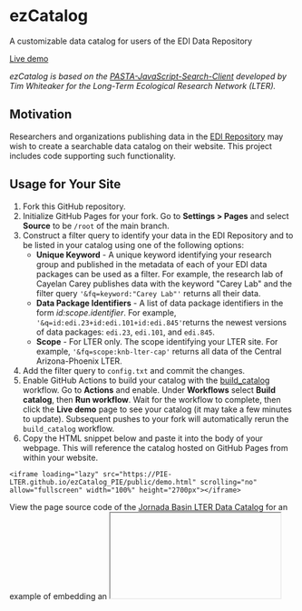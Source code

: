 # ezCatalog

A customizable data catalog for users of the EDI Data Repository

[Live demo](https://rmcnellis.github.io/ezCatalog_PIE/public/demo.html)

_ezCatalog is based on the [PASTA-JavaScript-Search-Client](https://github.com/BLE-LTER/PASTA-JavaScript-Search-Client) developed by Tim Whiteaker for the Long-Term Ecological Research Network (LTER)._

## Motivation

Researchers and organizations publishing data in the [EDI Repository](https://portal.edirepository.org/nis/home.jsp) may wish to create a searchable data catalog on their website. This project includes code supporting such functionality.

## Usage for Your Site

1. Fork this GitHub repository. 
2. Initialize GitHub Pages for your fork. Go to **Settings > Pages** and select **Source** to be `/root` of the main branch.
3. Construct a filter query to identify your data in the EDI Repository and to be listed in your catalog using one of the following options:
   - **Unique Keyword**  - A unique keyword identifying your research group and published in the metadata of each of your EDI data packages can be used as a filter. For example, the research lab of Cayelan Carey publishes data with the keyword "Carey Lab" and the filter query `'&fq=keyword:"Carey Lab"'` returns all their data.
   - **Data Package Identifiers** - A list of data package identifiers in the form _id:scope.identifier_. For example, `'&q=id:edi.23+id:edi.101+id:edi.845'`returns the newest versions of data packages: `edi.23`, `edi.101`, and `edi.845`.
   - **Scope** - For LTER only. The scope identifying your LTER site. For example, `'&fq=scope:knb-lter-cap'` returns all data of the Central Arizona-Phoenix LTER. 
4. Add the filter query to `config.txt` and commit the changes.
5. Enable GitHub Actions to build your catalog with the [build_catalog](https://github.com/rmcnellis/ezCatalog/blob/master/.github/workflows/build_catalog.yml) workflow. Go to **Actions** and enable. Under **Workflows** select **Build catalog**, then **Run workflow**. Wait for the workflow to complete, then click the **Live demo** page to see your catalog (it may take a few minutes to update). Subsequent pushes to your fork will automatically rerun the `build_catalog` workflow.  
6. Copy the HTML snippet below and paste it into the body of your webpage. This will reference the catalog hosted on GitHub Pages from within your website.
```
<iframe loading="lazy" src="https://PIE-LTER.github.io/ezCatalog_PIE/public/demo.html" scrolling="no" allow="fullscreen" width="100%" height="2700px"></iframe>
```

View the page source code of the [Jornada Basin LTER Data Catalog](https://lter.jornada.nmsu.edu/data-catalog/) for an example of embedding an <iframe> in a webpage or experiment using the W3Schools [HTML Tryit editor](https://www.w3schools.com/html/tryit.asp?filename=tryhtml_intro).

## Features

### Autocomplete

Autocomplete is currently supported for the creator and taxonomy input fields. Try typing a couple of characters into the creator box of the demo page and see what happens.

Autocomplete requires creating a list of possible choices, which is automatically generated each time the GitHub Actions workflow `build_catalog` runs.

### Pagination

ezCatalog allows you to limit the number of results returned per page. If you do not wish to use pagination, set the `limit` parameter in `config.txt` to a number higher than the number of datasets available for your group.

## Caveats

The success of search queries depends upon the metadata provided when submitting data to the EDI Data Repository.

## Support

Please contact support@edirepository.org for help setting up your catalog or resolving issues.

## Scope
   
ezCatalog is a basic data catalog. If interested in developing a more feature rich catalog, we recommend checking out the video on [Using the PASTA+ Search API to Create a Local Data Catalog](https://www.youtube.com/watch?v=LwCI9TKi-Pg&t=361s).
   
## Acknowledgments

CSV export uses uselesscode's JS CSV serializer (MIT Licensed):
http://www.uselesscode.org/javascript/csv/

We use Pixabay's autocomplete plugin. Thanks Pixabay!
